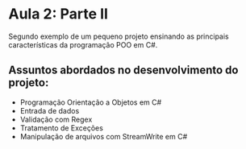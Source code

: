 Aula 2: Parte II
========

Segundo exemplo de um pequeno projeto ensinando as principais características da programação POO em C#.

## Assuntos abordados no desenvolvimento do projeto:

- Programação Orientação a Objetos em C#
- Entrada de dados
- Validação com Regex
- Tratamento de Exceções
- Manipulação de arquivos com StreamWrite em C#
